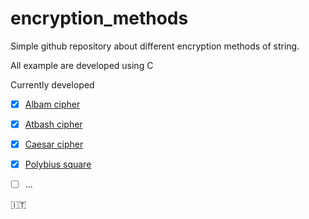 # encryption_methods

Simple github repository about different encryption methods of string.

All example are developed using C

Currently developed

- [x] [Albam cipher](https://github.com/mariocuomo/encryption_methods/tree/main/Albam%20cipher)
- [x] [Atbash cipher](https://github.com/mariocuomo/encryption_methods/tree/main/Atbash%20cipher)
- [x] [Caesar cipher](https://github.com/mariocuomo/encryption_methods/tree/main/Caesar%20cipher)
- [x] [Polybius square](https://github.com/mariocuomo/encryption_methods/tree/main/Polybius%20square)
- [ ] ...


:it: